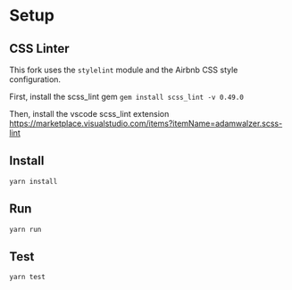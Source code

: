 # Setup

## CSS Linter
This fork uses the `stylelint` module and the Airbnb CSS style configuration.

First, install the scss_lint gem 
`gem install scss_lint -v 0.49.0`

Then, install the vscode scss_lint extension
https://marketplace.visualstudio.com/items?itemName=adamwalzer.scss-lint

## Install
`yarn install`

## Run
`yarn run`

## Test
`yarn test`
